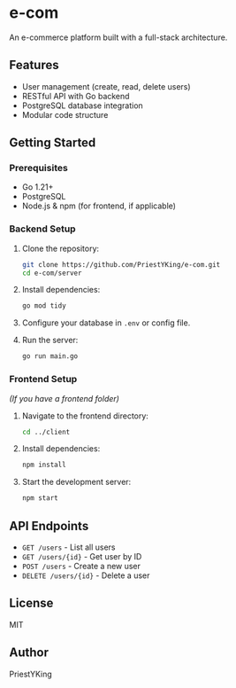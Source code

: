 # e-com

An e-commerce platform built with a full-stack architecture.

## Features

- User management (create, read, delete users)
- RESTful API with Go backend
- PostgreSQL database integration
- Modular code structure

## Getting Started

### Prerequisites

- Go 1.21+
- PostgreSQL
- Node.js & npm (for frontend, if applicable)

### Backend Setup

1. Clone the repository:

   ```bash
   git clone https://github.com/PriestYKing/e-com.git
   cd e-com/server
   ```

2. Install dependencies:

   ```bash
   go mod tidy
   ```

3. Configure your database in `.env` or config file.

4. Run the server:
   ```bash
   go run main.go
   ```

### Frontend Setup

_(If you have a frontend folder)_

1. Navigate to the frontend directory:

   ```bash
   cd ../client
   ```

2. Install dependencies:

   ```bash
   npm install
   ```

3. Start the development server:
   ```bash
   npm start
   ```

## API Endpoints

- `GET /users` - List all users
- `GET /users/{id}` - Get user by ID
- `POST /users` - Create a new user
- `DELETE /users/{id}` - Delete a user

## License

MIT

## Author

PriestYKing
